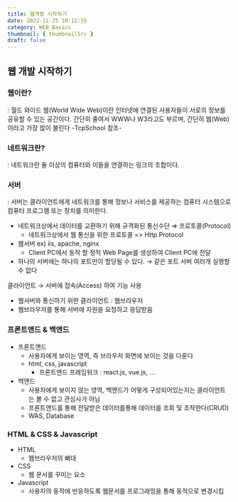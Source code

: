 ```yaml
---
title: 웹개발 시작하기
date: 2022-11-25 10:11:55
category: WEB_Basics
thumbnail: { thumbnailSrc }
draft: false
---
```


## 웹 개발 시작하기

### 웹이란? 
: 월드 와이드 웹(World Wide Web)이란 인터넷에 연결된 사용자들이 서로의 정보를 공유할 수 있는 공간이다. 
간단히 줄여서 WWW나 W3라고도 부르며, 간단히 웹(Web)이라고 가장 많이 불린다  -TcpSchool 참조-

### 네트워크란?
: 네트워크란 둘 이상의 컴퓨터와 이들을 연결하는 링크의 조합이다.

### 서버 
: 서버는 클라이언트에게 네트워크를 통해 정보나 서비스를 제공하는 컴퓨터 시스템으로 컴퓨터 프로그램 또는 장치를 의미한다.

- 네트워크상에서 데이터를 교환하기 위해 규격화된 통신수단 ⇒ 프로토콜(Protocol)
    - 네트워크상에서 웹 통신을 위한 프로토콜 =>  Http Protocol
- 웹서버 ex) iis, apache, nginx
    - Client PC에서 동작 할 정적 Web Page를 생성하여 Client PC에 전달
- 하나의 서버에는 하나의 포트만이 할당될 수 있다. → 같은 포트 서버 여러개 실행할 수 없다

클라이언트 → 서버에 접속(Access) 하여 기능 사용

- 웹서버와 통신하기 위한 클라이언트 : 웹브라우저
- 웹브라우저를 통해 서버에 자원을 요청하고 응답받음

### 프론트앤드 & 백앤드

- 프론트앤드
    - 사용자에게 보이는 영역, 즉 브라우저 화면에 보이는 것을 다룬다
    - html, css, javascript
        - 프론트앤드 프레임워크 : react.js, vue.js, …
- 백앤드
    - 사용자에게 보이지 않는 영역, 백앤드가 어떻게 구성되어있는지는 클라이언트는 볼 수 없고 관심사가 아님
    - 프론트앤드를 통해 전달받은 데이터를통해 데이터를 조회 및 조작한다(CRUD)
    - WAS, Database

### HTML & CSS & Javascript

- HTML
    - 웹브라우저의 뼈대
- CSS
    - 웹 문서를 꾸미는 요소
- Javascript
    - 사용자의 동작에 반응하도록 웹문서를 프로그래밍을 통해 동적으로 변경시킴

